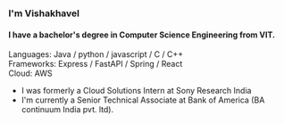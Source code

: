 ###  I'm Vishakhavel
#### I have a bachelor's degree in Computer Science Engineering from VIT.

Languages: Java / python / javascript / C / C++ <br>
Frameworks: Express / FastAPI / Spring / React <br>
Cloud: AWS

-  I was formerly a Cloud Solutions Intern at Sony Research India
- I'm currently a Senior Technical Associate at Bank of America (BA continuum India pvt. ltd).

